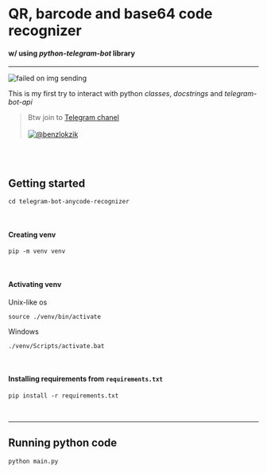# QR, barcode and base64 code recognizer

#### w/ using _python-telegram-bot_ library 

---

![failed on img sending](https://img.shields.io/badge/build-failed%20on%20img%20sending-red)

This is my first try to interact with python _classes_, _docstrings_ and _telegram-bot-api_

> Btw join to [Telegram chanel <br/><br/>
> ![@benzlokzik](https://img.shields.io/badge/Telegram-Channel-blue.svg?logo=telegram)](https://t.me/benzlokzik)


<br/><br/>

## Getting started

```shell
cd telegram-bot-anycode-recognizer
```
<br/>

#### Creating venv
```shell
pip -m venv venv
```

<br/>

#### Activating venv
Unix-like os
```shell
source ./venv/bin/activate
```
Windows
```shell
./venv/Scripts/activate.bat
```

<br/>

#### Installing requirements from ```requirements.txt``` 
```shell
pip install -r requirements.txt
```

<br/>

---


## Running python code

```shell
python main.py
```